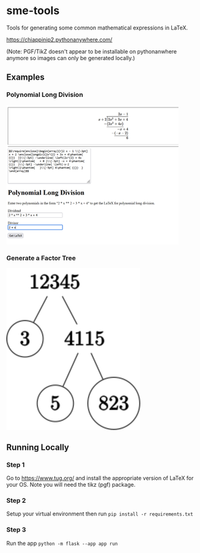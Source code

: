 # sme-tools
Tools for generating some common mathematical expressions in LaTeX.

https://chiappinip2.pythonanywhere.com/

(Note: PGF/TikZ doesn't appear to be installable on pythonanwhere anymore so images can only be generated locally.)

## Examples
### Polynomial Long Division

<img alt="alt text" src="app/examples/polynomial_long_division.PNG" width="450"/>

### Generate a Factor Tree

<img alt="alt text" src="app/examples/factor_tree_1883.svg" width="350"/>

## Running Locally
### Step 1
Go to https://www.tug.org/ and install the appropriate version of LaTeX for your OS. Note you will need the tikz (pgf) package.

### Step 2
Setup your virtual environment then run `pip install -r requirements.txt`

### Step 3
Run the app `python -m flask --app app run`